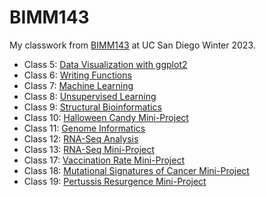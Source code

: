 # BIMM143

My classwork from [BIMM143](https://bioboot.github.io/bimm143_W23/) at UC San Diego Winter 2023.

- Class 5: [Data Visualization with ggplot2](https://github.com/macroglossum-stellatarum/bimm143_github/blob/main/class05/class05.pdf)
- Class 6: [Writing Functions](https://github.com/macroglossum-stellatarum/bimm143_github/blob/main/class06/class06.md)
- Class 7: [Machine Learning](https://github.com/macroglossum-stellatarum/bimm143_github/blob/main/class07/class07.md)
- Class 8: [Unsupervised Learning](https://github.com/macroglossum-stellatarum/bimm143_github/blob/main/class08/Class08MiniProject.md)
- Class 9: [Structural Bioinformatics]()
- Class 10: [Halloween Candy Mini-Project]()
- Class 11: [Genome Informatics]()
- Class 12: [RNA-Seq Analysis]()
- Class 13: [RNA-Seq Mini-Project]()
- Class 17: [Vaccination Rate Mini-Project]()
- Class 18: [Mutational Signatures of Cancer Mini-Project]()
- Class 19: [Pertussis Resurgence Mini-Project]()
